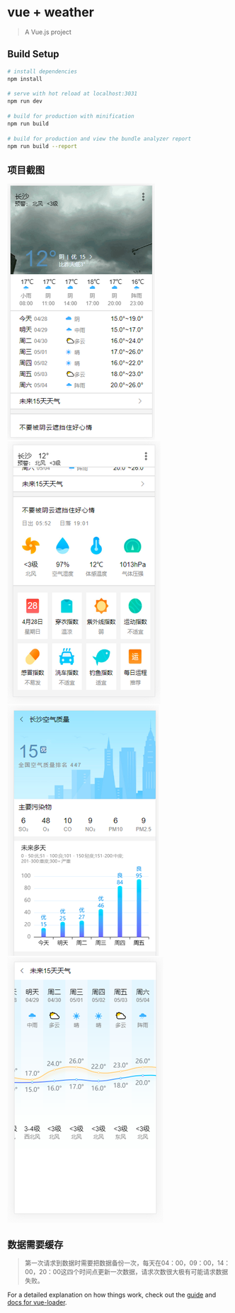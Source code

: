# vue + weather

> A Vue.js project

## Build Setup

``` bash
# install dependencies
npm install

# serve with hot reload at localhost:3031
npm run dev

# build for production with minification
npm run build

# build for production and view the bundle analyzer report
npm run build --report
```
## 项目截图
![demo-screenshot_01](https://github.com/qinqiaoling/vue-weather/blob/master/static/pictur/1.png)
![demo-screenshot_02](https://github.com/qinqiaoling/vue-weather/blob/master/static/pictur/2.png)
![demo-screenshot_03](https://github.com/qinqiaoling/vue-weather/blob/master/static/pictur/3.png)
![demo-screenshot_04](https://github.com/qinqiaoling/vue-weather/blob/master/static/pictur/4.png)

## 数据需要缓存

> 第一次请求到数据时需要把数据备份一次，每天在04：00，09：00，14：00，20：00这四个时间点更新一次数据，请求次数很大极有可能请求数据失败。

For a detailed explanation on how things work, check out the [guide](http://vuejs-templates.github.io/webpack/) and [docs for vue-loader](http://vuejs.github.io/vue-loader).
